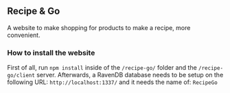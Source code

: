 ## Recipe & Go

A website to make shopping for products to make a recipe, more convenient.

### How to install the website

First of all, run `npm install` inside of the `/recipe-go/` folder and 
the `/recipe-go/client` server. 
Afterwards, a RavenDB database needs to be setup on the following URL: `http://localhost:1337/`
and it needs the name of: `RecipeGo`



